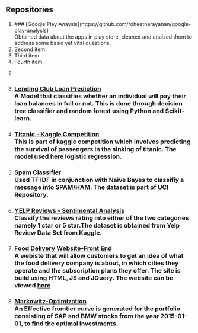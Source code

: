 
## Repositories

<ol>
  <li> ### [Google Play Anaysis](https://github.com/roheetnarayanan/google-play-analysis)</li>
  Obtained data about the apps in play store, cleaned and analzed them to address some basic yet vital questions.<br />
  <li>Second item</li>
  <li>Third item</li>
  <li>Fourth item</li>
</ol>

2. 
3. ### [Lending Club Loan Prediction](https://github.com/roheetnarayanan/LendingClub-Loan-Prediction)<br /> A Model that classifies whether an individual will pay their loan balances in full or not. This is done through decision tree classifier and random forest using Python and Scikit-learn.<br />
4. ### [Titanic - Kaggle Competition](https://github.com/roheetnarayanan/Titanic)<br />  This is part of kaggle competition which involves predicting the survival of passengers in the sinking of titanic. The model used here logistic regression. <br />
5. ### [Spam Classifier](https://github.com/roheetnarayanan/Spam)<br /> Used TF IDF in conjunction with Naive Bayes to classifiy a message into SPAM/HAM. The dataset is part of UCI Repository.<br />
6. ### [YELP Reviews - Sentimental Analysis](https://github.com/roheetnarayanan/Sentimental-Analysis-for-Yelp-Review)<br /> Classify the reviews rating into either of the two categories namely 1 star or 5 star.The dataset is obtained from Yelp Review Data Set from Kaggle.<br />
7. ### [Food Delivery Website-Front End](https://roheetnarayanan.in/Food-Website/)<br /> A webiste that will allow customers to get an idea of what the food delivery company is about, in which cities they operate and the subscription plans they offer. The site is build using HTML, JS and JQuery. The website can be viewed [here](https://roheetnarayanan.in/Food-Website/)<br />
8. ### [Markowitz-Optimization](https://github.com/roheetnarayanan/Markowitz-Optimization)<br /> An Effective fromtier curve is generated for the portfolio consisting of SAP and BMW stocks from the year 2015-01-01, to find the optimal investments.  <br /> 

